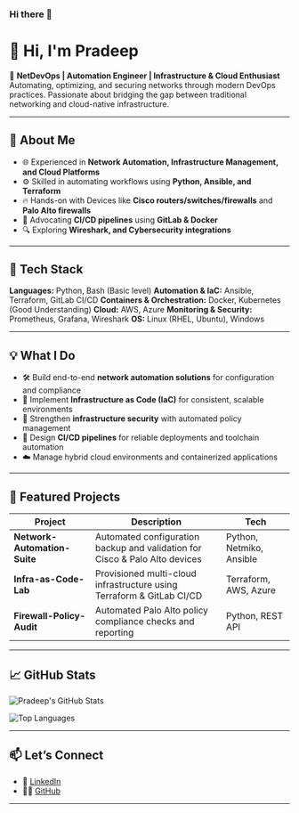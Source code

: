### Hi there 👋

<!--
**pradeepbabar31/pradeepbabar31** is a ✨ _special_ ✨ repository because its `README.md` (this file) appears on your GitHub profile.

Here are some ideas to get you started:
-->


# 👋 Hi, I'm Pradeep

🚀 **NetDevOps | Automation Engineer | Infrastructure & Cloud Enthusiast**
Automating, optimizing, and securing networks through modern DevOps practices. Passionate about bridging the gap between traditional networking and cloud-native infrastructure.

---

## 🧠 About Me

* 🌐 Experienced in **Network Automation, Infrastructure Management, and Cloud Platforms**
* ⚙️ Skilled in automating workflows using **Python, Ansible, and Terraform**
* 🔥 Hands-on with Devices like **Cisco routers/switches/firewalls** and **Palo Alto firewalls**
* 🧩 Advocating **CI/CD pipelines** using **GitLab & Docker**
* 🔍 Exploring **Wireshark, and Cybersecurity integrations** 

---

## 🧰 Tech Stack

**Languages:** Python, Bash (Basic level)
**Automation & IaC:** Ansible, Terraform, GitLab CI/CD
**Containers & Orchestration:** Docker, Kubernetes (Good Understanding)
**Cloud:** AWS, Azure
**Monitoring & Security:** Prometheus, Grafana, Wireshark
**OS:** Linux (RHEL, Ubuntu), Windows 

---

## 💡 What I Do

* 🛠️ Build end-to-end **network automation solutions** for configuration and compliance
* 🚀 Implement **Infrastructure as Code (IaC)** for consistent, scalable environments
* 🔐 Strengthen **infrastructure security** with automated policy management
* 🔄 Design **CI/CD pipelines** for reliable deployments and toolchain automation
* ☁️ Manage hybrid cloud environments and containerized applications

---

## 📂 Featured Projects

| Project                      | Description                                                                 | Tech                      |
| ---------------------------- | --------------------------------------------------------------------------- | ------------------------- |
| **Network-Automation-Suite** | Automated configuration backup and validation for Cisco & Palo Alto devices | Python, Netmiko, Ansible  |
| **Infra-as-Code-Lab**        | Provisioned multi-cloud infrastructure using Terraform & GitLab CI/CD       | Terraform, AWS, Azure     |
| **Firewall-Policy-Audit**    | Automated Palo Alto policy compliance checks and reporting                  | Python, REST API          |


---

## 📈 GitHub Stats

![Pradeep's GitHub Stats](https://github-readme-stats.vercel.app/api?username=PradeepBabar\&show_icons=true\&theme=tokyonight)
 
![Top Languages](https://github-readme-stats.vercel.app/api/top-langs/?username=PradeepBabar\&layout=compact\&theme=tokyonight)

---

## 📫 Let’s Connect

* 💼 [LinkedIn](#)
* 🧑‍💻 [GitHub](https://github.com/pradeepbabar)

---


